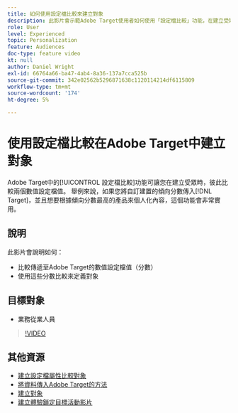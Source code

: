 ```yaml
---
title: 如何使用設定檔比較來建立對象
description: 此影片會示範Adobe Target使用者如何使用「設定檔比較」功能，在建立受眾時相互比較兩個數值設定檔值。
role: User
level: Experienced
topic: Personalization
feature: Audiences
doc-type: feature video
kt: null
author: Daniel Wright
exl-id: 66764a66-ba47-4ab4-8a36-137a7cca525b
source-git-commit: 342e02562b5296871638c1120114214df6115809
workflow-type: tm+mt
source-wordcount: '174'
ht-degree: 5%

---
```


# 使用設定檔比較在Adobe Target中建立對象

Adobe Target中的[!UICONTROL 設定檔比較]功能可讓您在建立受眾時，彼此比較兩個數值設定檔值。 舉例來說，如果您將自訂建置的傾向分數傳入[!DNL Target]，並且想要根據傾向分數最高的產品來個人化內容，這個功能會非常實用。

## 說明

此影片會說明如何：

* 比較傳遞至Adobe Target的數值設定檔值（分數）
* 使用這些分數比較來定義對象

## 目標對象

* 業務從業人員

>[!VIDEO](https://video.tv.adobe.com/v/23218/?quality=12)

## 其他資源

* [建立設定檔屬性比較對象](https://experienceleague.adobe.com/docs/target/using/audiences/create-audiences/creating-a-profile-attribute-comparison-audience.html?lang=en)
* [將資料傳入Adobe Target的方法](https://experienceleague.adobe.com/docs/target/using/implement-target/before-implement/methods/methods-to-get-data-into-target.html?lang=en)
* [建立對象](https://experienceleague.adobe.com/docs/target/using/audiences/create-audiences/create-audience.html?lang=en)
* [建立體驗鎖定目標活動影片](../activities/create-experience-targeting-activities.md)
